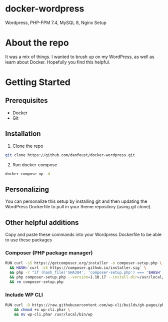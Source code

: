 # docker-wordpress
Wordpress, PHP-FPM 7.4, MySQL 8, Nginx Setup

# About the repo

It was a mix of things.  I wanted to brush up on my WordPress, as well as learn about Docker.  Hopefully you find this helpful.

# Getting Started
## Prerequisites
- Docker
- Git

## Installation
1. Clone the repo
```bash
git clone https://github.com/danfoust/docker-wordpress.git
```
2. Run docker-compose
```bash
docker-compose up -d
```

## Personalizing
You can personalize this setup by installing git and then updating the WordPress Dockerfile to pull in your theme repository (using git clone).

## Other helpful additions
Copy and paste these commands into your Wordpress Dockerfile to be able to use these packages

### Composer (PHP package manager)
```bash
RUN curl -sS https://getcomposer.org/installer -o composer-setup.php \
  && HASH=`curl -sS https://composer.github.io/installer.sig` \
  && php -r "if (hash_file('SHA384', 'composer-setup.php') === '$HASH') { echo 'Installer verified'; } else { echo 'Installer corrupt'; unlink('composer-setup.php'); } echo PHP_EOL;" \
  && php composer-setup.php --version=1.10.17 --install-dir=/usr/local/bin --filename=composer \
  && rm composer-setup.php
```

### Include WP CLI
```bash
RUN curl -O https://raw.githubusercontent.com/wp-cli/builds/gh-pages/phar/wp-cli.phar \
    && chmod +x wp-cli.phar \
    && mv wp-cli.phar /usr/local/bin/wp
```
